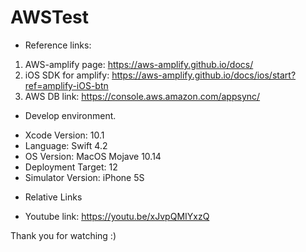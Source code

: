 # AWSTest

* Reference links:

1. AWS-amplify page: https://aws-amplify.github.io/docs/
2. iOS SDK for amplify: https://aws-amplify.github.io/docs/ios/start?ref=amplify-iOS-btn
3. AWS DB link: https://console.aws.amazon.com/appsync/

* Develop environment.

- Xcode Version: 10.1
- Language: Swift 4.2
- OS Version: MacOS Mojave 10.14
- Deployment Target: 12
- Simulator Version: iPhone 5S

* Relative Links

- Youtube link: https://youtu.be/xJvpQMIYxzQ

Thank you for watching :)
